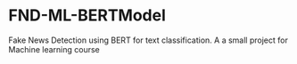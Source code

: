 # FND-ML-BERTModel
Fake News Detection using BERT for text classification. A a small project for Machine learning course 
